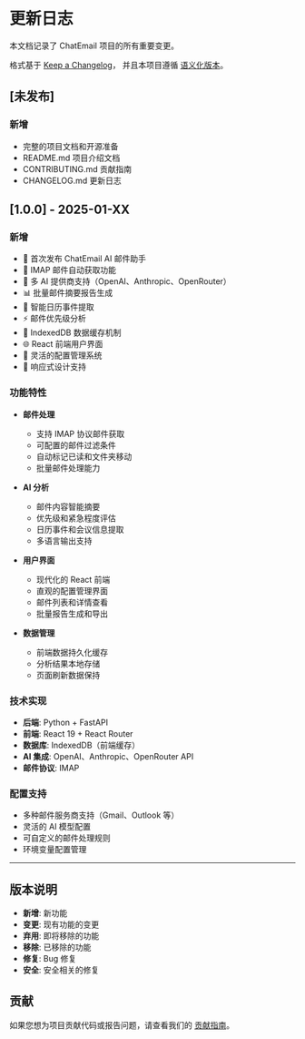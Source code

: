 # 更新日志

本文档记录了 ChatEmail 项目的所有重要变更。

格式基于 [Keep a Changelog](https://keepachangelog.com/zh-CN/1.0.0/)，
并且本项目遵循 [语义化版本](https://semver.org/lang/zh-CN/)。

## [未发布]

### 新增
- 完整的项目文档和开源准备
- README.md 项目介绍文档
- CONTRIBUTING.md 贡献指南
- CHANGELOG.md 更新日志

## [1.0.0] - 2025-01-XX

### 新增
- 🎉 首次发布 ChatEmail AI 邮件助手
- 📧 IMAP 邮件自动获取功能
- 🤖 多 AI 提供商支持（OpenAI、Anthropic、OpenRouter）
- 📊 批量邮件摘要报告生成
- 📅 智能日历事件提取
- ⚡ 邮件优先级分析
- 💾 IndexedDB 数据缓存机制
- 🌐 React 前端用户界面
- 🔧 灵活的配置管理系统
- 📱 响应式设计支持

### 功能特性
- **邮件处理**
  - 支持 IMAP 协议邮件获取
  - 可配置的邮件过滤条件
  - 自动标记已读和文件夹移动
  - 批量邮件处理能力

- **AI 分析**
  - 邮件内容智能摘要
  - 优先级和紧急程度评估
  - 日历事件和会议信息提取
  - 多语言输出支持

- **用户界面**
  - 现代化的 React 前端
  - 直观的配置管理界面
  - 邮件列表和详情查看
  - 批量报告生成和导出

- **数据管理**
  - 前端数据持久化缓存
  - 分析结果本地存储
  - 页面刷新数据保持

### 技术实现
- **后端**: Python + FastAPI
- **前端**: React 19 + React Router
- **数据库**: IndexedDB（前端缓存）
- **AI 集成**: OpenAI、Anthropic、OpenRouter API
- **邮件协议**: IMAP

### 配置支持
- 多种邮件服务商支持（Gmail、Outlook 等）
- 灵活的 AI 模型配置
- 可自定义的邮件处理规则
- 环境变量配置管理

---

## 版本说明

- **新增**: 新功能
- **变更**: 现有功能的变更
- **弃用**: 即将移除的功能
- **移除**: 已移除的功能
- **修复**: Bug 修复
- **安全**: 安全相关的修复

## 贡献

如果您想为项目贡献代码或报告问题，请查看我们的 [贡献指南](CONTRIBUTING.md)。